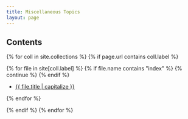 ```yaml
---
title: Miscellaneous Topics
layout: page
---
```


## Contents

{% for coll in site.collections %}
{% if page.url contains coll.label %}

{% for file in site[coll.label] %}
{% if file.name contains "index" %}
	{% continue %}
{% endif %}

- [{{ file.title | capitalize }}]({{site.baseurl|append:file.url}})

{% endfor %}

{% endif %}
{% endfor %}

